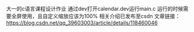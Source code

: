 大一的c语言课程设计作业
通过dev打开calendar.dev运行main.c
运行的时候需要全屏使用，且自定义缩放应该为100%
相关介绍已发布至csdn
文章链接：https://blog.csdn.net/qq_39603003/article/details/118460046

